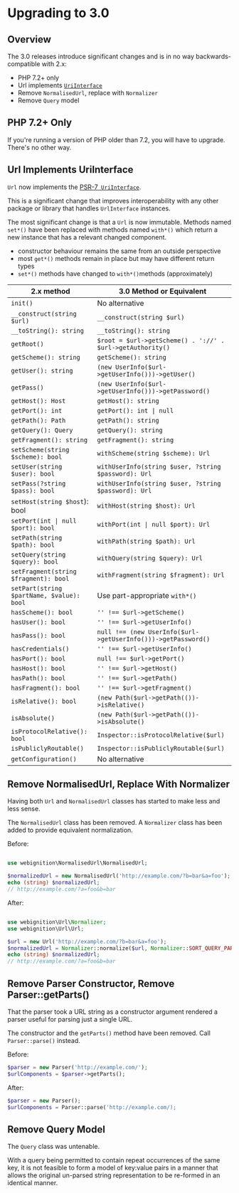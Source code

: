 # Upgrading to 3.0

## Overview

The 3.0 releases introduce significant changes and is in no way backwards-compatible
with 2.x:

- PHP 7.2+ only
- Url implements [`UriInterface`](https://github.com/php-fig/http-message/blob/master/src/UriInterface.php)
- Remove `NormalisedUrl`, replace with `Normalizer`
- Remove `Query` model

## PHP 7.2+ Only

If you're running a version of PHP older than 7.2, you will have to upgrade. There's no other way.

## Url Implements UriInterface

`Url` now implements the [ PSR-7` UriInterface`](https://github.com/php-fig/http-message/blob/master/src/UriInterface.php).

This is a significant change that improves interoperability with any other package or library that handles ``UrlInterface``
instances.

The most significant change is that a `Url` is now immutable. Methods named `set*()` have been replaced with methods
named `with*()` which return a new instance that has a relevant changed component.

- constructor behaviour remains the same from an outside perspective
- most `get*()` methods remain in place but may have different return types
- `set*()` methods have changed to `with*()`methods (approximately)

| 2.x method | 3.0 Method or Equivalent  |
|---|---|
| `init()` | No alternative |
| `__construct(string $url)` | `__construct(string $url)` |
| `__toString(): string` | `__toString(): string` |
| `getRoot()` | `$root = $url->getScheme() . '://' . $url->getAuthority()` |
| `getScheme(): string` | `getScheme(): string` |
| `getUser(): string` | `(new UserInfo($url->getUserInfo()))->getUser()` |
| `getPass()` | `(new UserInfo($url->getUserInfo()))->getPassword()` |
| `getHost(): Host` | `getHost(): string` |
| `getPort(): int` | `getPort(): int \| null` |
| `getPath(): Path` | `getPath(): string` |
| `getQuery(): Query` | `getQuery(): string` |
| `getFragment(): string` | `getFragment(): string` |
| `setScheme(string $scheme): bool` | `withScheme(string $scheme): Url` |
| `setUser(string $user): bool` | `withUserInfo(string $user, ?string $password): Url` |
| `setPass(?string $pass): bool` | `withUserInfo(string $user, ?string $password): Url` |
| `setHost(string $host`): bool | `withHost(string $host): Url` |
| `setPort(int \| null $port): bool` | `withPort(int \| null $port): Url` |
| `setPath(string $path): bool` | `withPath(string $path): Url` |
| `setQuery(string $query): bool` | `withQuery(string $query): Url` |
| `setFragment(string $fragment): bool` | `withFragment(string $fragment): Url` |
| `setPart(string $partName, $value): bool` | Use part-appropriate `with*()` |
| `hasScheme(): bool` | `'' !== $url->getScheme()` |
| `hasUser(): bool` | `'' !== $url->getUserInfo()` |
| `hasPass(): bool` | `null !== (new UserInfo($url->getUserInfo()))->getPassword()` |
| `hasCredentials()` | `'' !== $url->getUserInfo()` |
| `hasPort(): bool` | `null !== $url->getPort()` |
| `hasHost(): bool` | `'' !== $url->getHost()` |
| `hasPath(): bool` | `'' !== $url->getPath()` |
| `hasFragment(): bool` | `'' !== $url->getFragment()` |
| `isRelative(): bool` | `(new Path($url->getPath(())->isRelative()` |
| `isAbsolute()` | `(new Path($url->getPath(())->isAbsolute()` |
| `isProtocolRelative(): bool` | `Inspector::isProtocolRelative($url)` |
| `isPubliclyRoutable()` | `Inspector::isPubliclyRoutable($url)` |
| `getConfiguration()` | No alternative |

## Remove NormalisedUrl, Replace With Normalizer

Having both `Url` and `NormalisedUrl` classes has started to make less and less sense.

The `NormalisedUrl` class has been removed. A `Normalizer` class has been added to provide
equivalent normalization.

Before:

```php

use webignition\NormalisedUrl\NormalisedUrl;

$normalizedUrl = new NormalisedUrl('http://example.com/?b=bar&a=foo');
echo (string) $normalizedUrl;
// http://example.com/?a=foo&b=bar
```

After:

```php

use webignition\Url\Normalizer;
use webignition\Url\Url;

$url = new Url('http://example.com/?b=bar&a=foo');
$normalizedUrl = Normalizer::normalize($url, Normalizer::SORT_QUERY_PARAMETERS);
echo (string) $normalizedUrl;
// http://example.com/?a=foo&b=bar
```

## Remove Parser Constructor, Remove Parser::getParts()

That the parser took a URL string as a constructor argument rendered a parser useful for parsing
just a single URL.

The constructor and the `getParts()` method have been removed. Call `Parser::parse()` instead.

Before:

```php
$parser = new Parser('http://example.com/');
$urlComponents = $parser->getParts();
```

After:

```php
$parser = new Parser();
$urlComponents = Parser::parse('http://example.com/);
```

## Remove Query Model

The `Query` class was untenable.
 
With a query being permitted to contain repeat occurrences of the same key, it is not feasible to form a model 
of key:value pairs in a manner that allows the original un-parsed string representation to be re-formed in an 
identical manner.

